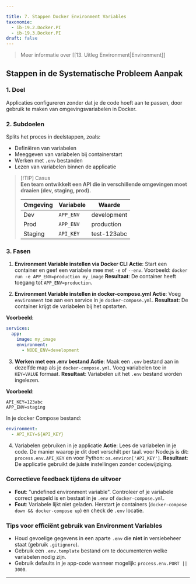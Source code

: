```yaml
---

title: 7. Stappen Docker Environment Variables
taxonomie:
  - ib-19.2.Docker.PI
  - ib-19.3.Docker.PI
draft: false
---
```


> Meer informatie over [[13. Uitleg Environment|Environment]]

## Stappen in de Systematische Probleem Aanpak

### 1. Doel
Applicaties configureren zonder dat je de code hoeft aan te passen, door gebruik te maken van omgevingsvariabelen in Docker.

### 2. Subdoelen
Splits het proces in deelstappen, zoals:
- Definiëren van variabelen
- Meeggeven van variabelen bij containerstart
- Werken met `.env` bestanden
- Lezen van variabelen binnen de applicatie

> [!TIP] Casus  
> **Een team ontwikkelt een API die in verschillende omgevingen moet draaien (dev, staging, prod).**
> 
> |Omgeving|Variabele|Waarde|
> |---|---|---|
> |Dev|`APP_ENV`|development|
> |Prod|`APP_ENV`|production|
> |Staging|`API_KEY`|test-123abc|

### 3. Fasen
1. **Environment Variable instellen via Docker CLI** 
   **Actie**: Start een container en geef een variabele mee met `-e` of `--env`. Voorbeeld: `docker run -e APP_ENV=production my_image`
   **Resultaat**: De container heeft toegang tot `APP_ENV=production`.

2. **Environment Variable instellen in docker-compose.yml**
   **Actie**: Voeg `environment` toe aan een service in je `docker-compose.yml`.
   **Resultaat**: De container krijgt de variabelen bij het opstarten.

**Voorbeeld**:
```yaml
services:
  app:
    image: my_image
    environment:
      - NODE_ENV=development
```

3. **Werken met een .env bestand**
   **Actie**: Maak een `.env` bestand aan in dezelfde map als je `docker-compose.yml`. Voeg variabelen toe in `KEY=VALUE` formaat.
   **Resultaat**: Variabelen uit het `.env` bestand worden ingelezen.

**Voorbeeld**:
```env
API_KEY=123abc
APP_ENV=staging
```
In je docker Compose bestand:
```yaml
environment:
  - API_KEY=${API_KEY}
```

4. Variabelen gebruiken in je applicatie
   **Actie**: Lees de variabelen in je code. De manier waarop je dit doet verschilt per taal. voor Node.js is dit: `process.env.API_KEY` en voor Python: `os.environ['API_KEY']`.
   **Resultaat**: De applicatie gebruikt de juiste instellingen zonder codewijziging.

### Correctieve feedback tijdens de uitvoer
- **Fout**: "undefined environment variable".
  Controleer of je variabele correct gespeld is en bestaat in je `.env` of `docker-compose.yml`.
- **Fout**: Variabele lijkt niet geladen.
  Herstart je containers (`docker-compose down && docker-compose up`) en check de `.env` locatie.

### Tips voor efficiënt gebruik van Environment Variables
- Houd gevoelige gegevens in een aparte `.env` die **niet** in versiebeheer staat (gebruik `.gitignore`).
- Gebruik een `.env.template` bestand om te documenteren welke variabelen nodig zijn.
- Gebruik defaults in je app-code wanneer mogelijk: `process.env.PORT || 3000`.

---
